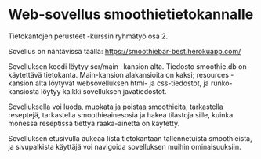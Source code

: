 # Web-sovellus smoothietietokannalle

Tietokantojen perusteet -kurssin ryhmätyö osa 2.

Sovellus on nähtävissä täällä: https://smoothiebar-best.herokuapp.com/

Sovelluksen koodi löytyy scr/main -kansion alta. Tiedosto smoothie.db on käytettävä tietokanta.
Main-kansion alakansioita on kaksi; resources -kansion alta löytyvät websovelluksen html- ja css-tiedostot, ja runko-kansiosta löytyy kaikki sovelluksen javatiedostot.

Sovelluksella voi luoda, muokata ja poistaa smoothieita, tarkastella reseptejä, tarkastella smoothieainesosia ja hakea tilastoja sille, kuinka monessa reseptissä tiettyä raaka-ainetta on käytetty. 

Sovelluksen etusivulla aukeaa lista tietokantaan tallennetuista smoothieista, ja sivupalkista käyttäjä voi navigoida sovelluksen muihin ominaisuuksiin.
